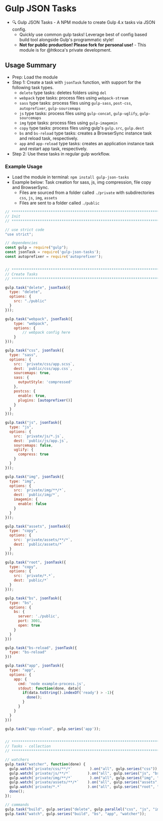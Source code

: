 # Gulp JSON Tasks
- 🔍 Gulp JSON Tasks - A NPM module to create Gulp 4.x tasks via JSON config.
  - Quickly use common gulp tasks! Leverage best of config based build tool alongside Gulp's programmatic style!
  - **Not for public production! Please fork for personal use!** - This module is for @htkoca's private development.

## Usage Summary
- Prep: Load the module
- Step 1: Create a task with `jsonTask` function, with support for the following task types.
  - `delete` type tasks: deletes folders using `del`
  - `webpack` type tasks: process files using `webpack-stream`
  - `sass` type tasks: process files using `gulp-sass`, `post-css`, `autoprefixer`, `gulp-sourcemaps`
  - `js` type tasks: process files using `gulp-concat`, `gulp-uglify`, `gulp-sourcemaps`
  - `img` type tasks: process files using `gulp-imagemin`
  - `copy` type tasks: process files using gulp's `gulp.src`, `gulp.dest`
  - `bs` and `bs-reload` type tasks: creates a BrowserSync instance task and reload task, respectively.
  - `app` and `app-reload` type tasks: creates an application instance task and restart app task, respectively.
- Step 2: Use these tasks in regular gulp workflow.

### Example Usage
- Load the module in terminal: `npm install gulp-json-tasks`
- Example below: Task creation for sass, js, img compression, file copy and BrowserSync.
  - Files are sourced from a folder called `./private` with subdirectories `css`, `js`, `img`, `assets`
  - Files are sent to a folder called `./public`

```js
// ****************************************************************************************************
// Init
// ****************************************************************************************************

// use strict code
"use strict";

// dependencies
const gulp = require("gulp");
const jsonTask = require('gulp-json-tasks');
const autoprefixer = require('autoprefixer');


// ****************************************************************************************************
// Create Tasks
// ****************************************************************************************************

gulp.task("delete", jsonTask({
  type: "delete",
  options: {
    src: "./public"
  }
}));

gulp.task("webpack", jsonTask({
	type: "webpack",
	options: {
		// webpack config here
	}
}));

gulp.task("css", jsonTask({
  type: "sass",
  options: {
    src: `private/css/app.scss`,
    dest: `public/css/app.css`,
    sourcemaps: true,
    sass: { 
      outputStyle: 'compressed' 
    },
    postcss: { 
      enable: true, 
      plugins: [autoprefixer()] 
    }
  }
}));

gulp.task("js", jsonTask({
  type: "js",
  options: {
    src: `private/js/*.js`,
    dest: `public/js/app.js`,
    sourcemaps: false,
    uglify: { 
      compress: true 
    }
  }
}));

gulp.task("img", jsonTask({
  type: "img",
  options: {
    src: `private/img/**/*`,
    dest: `public/img/*`,
    imagemin: { 
      enable: false 
    }
  }
}));

gulp.task("assets", jsonTask({
  type: "copy",
  options: {
    src: `private/assets/**/*`,
    dest: `public/assets/*`
  }
}));

gulp.task("root", jsonTask({
  type: "copy",
  options: {
    src: `private/*.*`,
    dest: `public/*`
  }
}));

gulp.task("bs", jsonTask({
  type: "bs",
  options: {
    bs: {
      server: './public', 
      port: 3001, 
      open: true 
    }
  }
}))

gulp.task("bs-reload", jsonTask({
  type: "bs-reload"
}))

gulp.task("app", jsonTask({
  type: "app",
  options: {
    app: {
      cmd: 'node example-process.js',
      stdout: function(done, data){
        if(data.toString().indexOf('ready') > -1){
          done();
        }
      }
    }
  }
}))

gulp.task("app-reload", gulp.series('app'));


// ****************************************************************************************************
// Tasks - collection
// ****************************************************************************************************

// watchers
gulp.task("watcher", function(done) {
  gulp.watch(`private/css/**/*`        ).on("all", gulp.series("css"));
  gulp.watch(`private/js/**/*`        ).on("all", gulp.series("js", "bs-reload"));
  gulp.watch(`private/img/**/*`        ).on("all", gulp.series("img", "bs-reload"));
  gulp.watch(`private/assets/**/*`    ).on("all", gulp.series("assets", "bs-reload"));
  gulp.watch(`private/*.*`            ).on("all", gulp.series("root", "app-reload", "bs-reload"));
  done();
});

// commands
gulp.task("build", gulp.series("delete", gulp.parallel("css", "js", "img", "assets", "root")));
gulp.task("watch", gulp.series("build", "bs", "app", "watcher"));
```